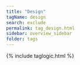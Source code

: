 ```yaml
---
title: "Design"
tagName: design
search: exclude
permalink: tag_design.html
sidebar: overview_sidebar
folder: tags
---
```

{% include taglogic.html %}


